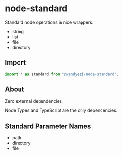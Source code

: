 # node-standard

Standard node operations in nice wrappers.

* string
* list
* file
* directory

## Import

```typescript
import * as standard from "@wandyezj/node-standard";
```

## About

Zero external dependencies.

Node Types and TypeScript are the only dependencies.

## Standard Parameter Names

* path
* directory
* file
